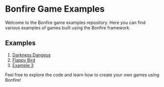 # Bonfire Game Examples

Welcome to the Bonfire game examples repository. Here you can find various examples of games built using the Bonfire framework.

## Examples

1. [Darkness Dangeus](flappy_bird)
2. [Flappy Bird](flappy_bird)
3. [Example 3](./path/to/example3)

Feel free to explore the code and learn how to create your own games using Bonfire!